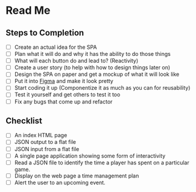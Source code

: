 # Read Me

## Steps to Completion

- [ ] Create an actual idea for the SPA
- [ ] Plan what it will do and why it has the ability to do those things
- [ ] What will each button do and lead to? (Reactivity)
- [ ] Create a user story (to help with how to design things later on)
- [ ] Design the SPA on paper and get a mockup of what it will look like
- [ ] Put it into [Figma](https://www.figma.com/) and make it look pretty
- [ ] Start coding it up (Componentize it as much as you can for reusability)
- [ ] Test it yourself and get others to test it too
- [ ] Fix any bugs that come up and refactor

## Checklist

- [ ] An index HTML page
- [ ] JSON output to a flat file
- [ ] JSON input from a flat file
- [ ] A single page application showing some form of interactivity
- [ ] Read a JSON file to identify the time a player has spent on a particular game.
- [ ] Display on the web page a time management plan
- [ ] Alert the user to an upcoming event.
